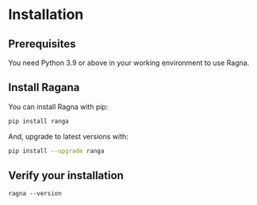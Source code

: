 # Installation

## Prerequisites

You need Python 3.9 or above in your working environment to use Ragna.

## Install Ragana

You can install Ragna with pip:

```bash
pip install ranga
```

And, upgrade to latest versions with:

```bash
pip install --upgrade ranga
```

<!-- Add conda and conda-forge if/when available -->

## Verify your installation

```
ragna --version
```
